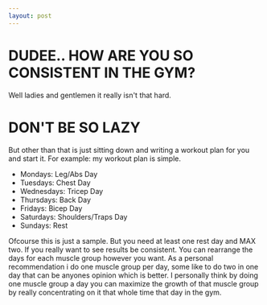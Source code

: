 ```yaml
---
layout: post
---
```


# DUDEE.. HOW ARE YOU SO CONSISTENT IN THE GYM?
Well ladies and gentlemen it really isn't that hard. 
# DON'T BE SO LAZY
But other than that is just sitting down and writing a workout plan for you and start it.
For example: my workout plan is simple.
* Mondays: Leg/Abs Day
* Tuesdays: Chest Day
* Wednesdays: Tricep Day
* Thursdays: Back Day
* Fridays: Bicep Day
* Saturdays: Shoulders/Traps Day
* Sundays: Rest

Ofcourse this is just a sample. But you need at least one rest day and MAX two. If you really want to see results be consistent.
You can rearrange the days for each muscle group however you want. As a personal recommendation i do one muscle group per day, some like to do two in one day that can be anyones opinion which is better. I personally think by doing one muscle group a day you can maximize the growth of that muscle group by really concentrating on it that whole time that day in the gym.
